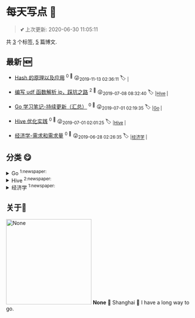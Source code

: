 
# 每天写点 :grimacing:

> :two_hearts: 上次更新: 2020-06-30 11:05:11

共 [3](https://github.com/aikuyun/bb_everyday/labels) 个标签, [5](https://github.com/aikuyun/bb_everyday/issues) 篇博文.
## 最新 :new: 
- [Hash 的原理以及应用](https://github.com/aikuyun/bb_everyday/issues/5) <sup>0 :speech_balloon:</sup>  			 :stuck_out_tongue_winking_eye:<sub>2019-11-13 02:36:11</sub> 
 :label: 	<sub>|</sub>

- [编写 udf 函数解析 ip，踩坑之路](https://github.com/aikuyun/bb_everyday/issues/4) <sup>2 :speech_balloon:</sup>  			 :stuck_out_tongue_winking_eye:<sub>2019-07-08 08:32:40</sub> 
 :label: 	<sub>|</sub><sub>[Hive](https://github.com/aikuyun/bb_everyday/labels/Hive)	|	</sub>

- [Go 学习笔记-持续更新（汇总）](https://github.com/aikuyun/bb_everyday/issues/3) <sup>0 :speech_balloon:</sup>  			 :stuck_out_tongue_winking_eye:<sub>2019-07-01 02:19:35</sub> 
 :label: 	<sub>|</sub><sub>[Go](https://github.com/aikuyun/bb_everyday/labels/Go)	|	</sub>

- [Hive 优化实践](https://github.com/aikuyun/bb_everyday/issues/2) <sup>0 :speech_balloon:</sup>  			 :stuck_out_tongue_winking_eye:<sub>2019-07-01 02:01:25</sub> 
 :label: 	<sub>|</sub><sub>[Hive](https://github.com/aikuyun/bb_everyday/labels/Hive)	|	</sub>

- [经济学-需求和需求量](https://github.com/aikuyun/bb_everyday/issues/1) <sup>0 :speech_balloon:</sup>  			 :stuck_out_tongue_winking_eye:<sub>2019-06-28 02:26:35</sub> 
 :label: 	<sub>|</sub><sub>[经济学](https://github.com/aikuyun/bb_everyday/labels/%E7%BB%8F%E6%B5%8E%E5%AD%A6)	|	</sub>

## 分类  :yum: 

<details>
<summary>Go	<sup>1:newspaper:</sup></summary>
- [Go 学习笔记-持续更新（汇总）](https://github.com/aikuyun/bb_everyday/issues/3)  <sup>0 :speech_balloon:</sup>  	 :alarm_clock:<sub>2019-07-01 02:19:35</sub> 

</details>

<details>
<summary>Hive	<sup>2:newspaper:</sup></summary>
- [编写 udf 函数解析 ip，踩坑之路](https://github.com/aikuyun/bb_everyday/issues/4)  <sup>2 :speech_balloon:</sup>  	 :alarm_clock:<sub>2019-07-08 08:32:40</sub> 
- [Hive 优化实践](https://github.com/aikuyun/bb_everyday/issues/2)  <sup>0 :speech_balloon:</sup>  	 :alarm_clock:<sub>2019-07-01 02:01:25</sub> 

</details>

<details>
<summary>经济学	<sup>1:newspaper:</sup></summary>
- [经济学-需求和需求量](https://github.com/aikuyun/bb_everyday/issues/1)  <sup>0 :speech_balloon:</sup>  	 :alarm_clock:<sub>2019-06-28 02:26:35</sub> 

</details>

## 关于:boy:
[<img alt="None" src="https://avatars0.githubusercontent.com/u/26319477?v=4" width="233"/>](https://github.com/aikuyun)
**None**
:round_pushpin: Shanghai
:black_flag: I have a long way to go.
